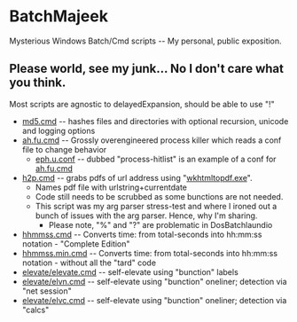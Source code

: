 # BatchMajeek
Mysterious Windows Batch/Cmd scripts -- My personal, public exposition.

## Please world, see my junk... No I don't care what you think.
Most scripts are agnostic to delayedExpansion, should be able to use "!"
- [md5.cmd](../master/md5.cmd ) -- hashes files and directories with optional recursion, unicode and logging options
- [ah.fu.cmd](../master/ah.fu.cmd ) -- Grossly overengineered process killer which reads a conf file to change behavior
  - [eph.u.conf](../master/eph.u.conf ) -- dubbed "process-hitlist" is an example of a conf for [ah.fu.cmd](../master/ah.fu.cmd )
- [h2p.cmd](../master/h2p.cmd ) -- grabs pdfs of url address using "[wkhtmltopdf.exe](https://wkhtmltopdf.org/downloads.html)".  
  - Names pdf file with urlstring+currentdate
  - Code still needs to be scrubbed as some bunctions are not needed.
  - This script was my arg parser stress-test and where I ironed out a bunch of issues with the arg parser.  Hence, why I'm sharing.
    - Please note, "%" and "?" are problematic in DosBatchlaundio
- [hhmmss.cmd](../master/hhmmss.cmd ) -- Converts time: from total-seconds into hh:mm:ss notation - "Complete Edition"
- [hhmmss.min.cmd](../master/hhmmss.min.cmd ) -- Converts time: from total-seconds into hh:mm:ss notation - without all the "tard" code
- [elevate/elevate.cmd](../master/elevate/elevate.cmd ) -- self-elevate using "bunction" labels
- [elevate/elvn.cmd](../master/elevate/elvn.cmd ) -- self-elevate using "bunction" oneliner; detection via "net session"
- [elevate/elvc.cmd](../master/elevate/elvc.cmd ) -- self-elevate using "bunction" oneliner; detection via "calcs"

